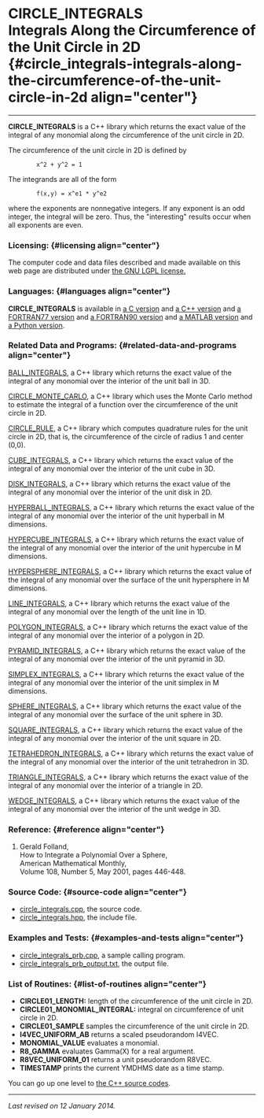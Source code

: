 CIRCLE\_INTEGRALS\
Integrals Along the Circumference of the Unit Circle in 2D {#circle_integrals-integrals-along-the-circumference-of-the-unit-circle-in-2d align="center"}
==========================================================

------------------------------------------------------------------------

**CIRCLE\_INTEGRALS** is a C++ library which returns the exact value of
the integral of any monomial along the circumference of the unit circle
in 2D.

The circumference of the unit circle in 2D is defined by

            x^2 + y^2 = 1
          

The integrands are all of the form

            f(x,y) = x^e1 * y^e2
          

where the exponents are nonnegative integers. If any exponent is an odd
integer, the integral will be zero. Thus, the "interesting" results
occur when all exponents are even.

### Licensing: {#licensing align="center"}

The computer code and data files described and made available on this
web page are distributed under [the GNU LGPL
license.](../../txt/gnu_lgpl.txt)

### Languages: {#languages align="center"}

**CIRCLE\_INTEGRALS** is available in [a C
version](../../c_src/circle_integrals/circle_integrals.md) and [a C++
version](../../master/circle_integrals/circle_integrals.md) and [a
FORTRAN77 version](../../f77_src/circle_integrals/circle_integrals.md)
and [a FORTRAN90
version](../../f_src/circle_integrals/circle_integrals.md) and [a
MATLAB version](../../m_src/circle_integrals/circle_integrals.md) and
[a Python version](../../py_src/circle_integrals/circle_integrals.md).

### Related Data and Programs: {#related-data-and-programs align="center"}

[BALL\_INTEGRALS](../../master/ball_integrals/ball_integrals.md), a
C++ library which returns the exact value of the integral of any
monomial over the interior of the unit ball in 3D.

[CIRCLE\_MONTE\_CARLO](../../master/circle_monte_carlo/circle_monte_carlo.md),
a C++ library which uses the Monte Carlo method to estimate the integral
of a function over the circumference of the unit circle in 2D.

[CIRCLE\_RULE](../../master/circle_rule/circle_rule.md), a C++
library which computes quadrature rules for the unit circle in 2D, that
is, the circumference of the circle of radius 1 and center (0,0).

[CUBE\_INTEGRALS](../../master/cube_integrals/cube_integrals.md), a
C++ library which returns the exact value of the integral of any
monomial over the interior of the unit cube in 3D.

[DISK\_INTEGRALS](../../master/disk_integrals/disk_integrals.md), a
C++ library which returns the exact value of the integral of any
monomial over the interior of the unit disk in 2D.

[HYPERBALL\_INTEGRALS](../../master/hyperball_integrals/hyperball_integrals.md),
a C++ library which returns the exact value of the integral of any
monomial over the interior of the unit hyperball in M dimensions.

[HYPERCUBE\_INTEGRALS](../../master/hypercube_integrals/hypercube_integrals.md),
a C++ library which returns the exact value of the integral of any
monomial over the interior of the unit hypercube in M dimensions.

[HYPERSPHERE\_INTEGRALS](../../master/hypersphere_integrals/hypersphere_integrals.md),
a C++ library which returns the exact value of the integral of any
monomial over the surface of the unit hypersphere in M dimensions.

[LINE\_INTEGRALS](../../master/line_integrals/line_integrals.md), a
C++ library which returns the exact value of the integral of any
monomial over the length of the unit line in 1D.

[POLYGON\_INTEGRALS](../../master/polygon_integrals/polygon_integrals.md),
a C++ library which returns the exact value of the integral of any
monomial over the interior of a polygon in 2D.

[PYRAMID\_INTEGRALS](../../master/pyramid_integrals/pyramid_integrals.md),
a C++ library which returns the exact value of the integral of any
monomial over the interior of the unit pyramid in 3D.

[SIMPLEX\_INTEGRALS](../../master/simplex_integrals/simplex_integrals.md),
a C++ library which returns the exact value of the integral of any
monomial over the interior of the unit simplex in M dimensions.

[SPHERE\_INTEGRALS](../../master/sphere_integrals/sphere_integrals.md),
a C++ library which returns the exact value of the integral of any
monomial over the surface of the unit sphere in 3D.

[SQUARE\_INTEGRALS](../../master/square_integrals/square_integrals.md),
a C++ library which returns the exact value of the integral of any
monomial over the interior of the unit square in 2D.

[TETRAHEDRON\_INTEGRALS](../../master/tetrahedron_integrals/tetrahedron_integrals.md),
a C++ library which returns the exact value of the integral of any
monomial over the interior of the unit tetrahedron in 3D.

[TRIANGLE\_INTEGRALS](../../master/triangle_integrals/triangle_integrals.md),
a C++ library which returns the exact value of the integral of any
monomial over the interior of a triangle in 2D.

[WEDGE\_INTEGRALS](../../master/wedge_integrals/wedge_integrals.md),
a C++ library which returns the exact value of the integral of any
monomial over the interior of the unit wedge in 3D.

### Reference: {#reference align="center"}

1.  Gerald Folland,\
    How to Integrate a Polynomial Over a Sphere,\
    American Mathematical Monthly,\
    Volume 108, Number 5, May 2001, pages 446-448.

### Source Code: {#source-code align="center"}

-   [circle\_integrals.cpp](circle_integrals.cpp), the source code.
-   [circle\_integrals.hpp](circle_integrals.hpp), the include file.

### Examples and Tests: {#examples-and-tests align="center"}

-   [circle\_integrals\_prb.cpp](circle_integrals_prb.cpp), a sample
    calling program.
-   [circle\_integrals\_prb\_output.txt](circle_integrals_prb_output.txt),
    the output file.

### List of Routines: {#list-of-routines align="center"}

-   **CIRCLE01\_LENGTH:** length of the circumference of the unit circle
    in 2D.
-   **CIRCLE01\_MONOMIAL\_INTEGRAL:** integral on circumference of unit
    circle in 2D.
-   **CIRCLE01\_SAMPLE** samples the circumference of the unit circle in
    2D.
-   **I4VEC\_UNIFORM\_AB** returns a scaled pseudorandom I4VEC.
-   **MONOMIAL\_VALUE** evaluates a monomial.
-   **R8\_GAMMA** evaluates Gamma(X) for a real argument.
-   **R8VEC\_UNIFORM\_01** returns a unit pseudorandom R8VEC.
-   **TIMESTAMP** prints the current YMDHMS date as a time stamp.

You can go up one level to [the C++ source codes](../cpp_src.md).

------------------------------------------------------------------------

*Last revised on 12 January 2014.*
